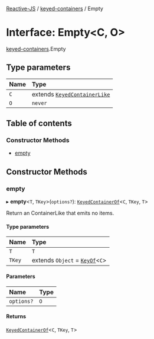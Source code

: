 [Reactive-JS](../README.md) / [keyed-containers](../modules/keyed_containers.md) / Empty

# Interface: Empty<C, O\>

[keyed-containers](../modules/keyed_containers.md).Empty

## Type parameters

| Name | Type |
| :------ | :------ |
| `C` | extends [`KeyedContainerLike`](keyed_containers.KeyedContainerLike.md) |
| `O` | `never` |

## Table of contents

### Constructor Methods

- [empty](keyed_containers.Empty.md#empty)

## Constructor Methods

### empty

▸ **empty**<`T`, `TKey`\>(`options?`): [`KeyedContainerOf`](../modules/keyed_containers.md#keyedcontainerof)<`C`, `TKey`, `T`\>

Return an ContainerLike that emits no items.

#### Type parameters

| Name | Type |
| :------ | :------ |
| `T` | `T` |
| `TKey` | extends `Object` = [`KeyOf`](../modules/keyed_containers.md#keyof)<`C`\> |

#### Parameters

| Name | Type |
| :------ | :------ |
| `options?` | `O` |

#### Returns

[`KeyedContainerOf`](../modules/keyed_containers.md#keyedcontainerof)<`C`, `TKey`, `T`\>
